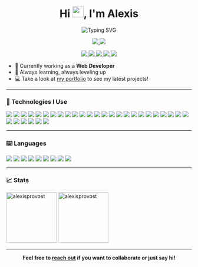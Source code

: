 <h1 align="center">
  Hi <img src="https://img.sshort.net/i/EZlK.gif" width="30px" />, I'm Alexis
</h1>

<p align="center">
  <img src="https://readme-typing-svg.demolab.com?font=Fira+Code&pause=1000&color=F98166&center=true&vCenter=true&width=435&lines=Full+Stack+Dev+%F0%9F%9A%80;Lifelong+Learner+%F0%9F%93%9A;Builder+of+Cool+Things+%F0%9F%92%BB" alt="Typing SVG" />
</p>

<p align="center">
  <a href="https://alexisprovost.com" target="_blank">
    <img src="https://img.shields.io/badge/🌐 Portfolio-22223b?style=for-the-badge&logo=vercel&logoColor=white" />
  </a>
  <a href="https://alexisprovost.com/contact" target="_blank">
    <img src="https://img.shields.io/badge/🤝 Contact-ff6f61?style=for-the-badge&logo=minutemailer&logoColor=white" />
  </a>
</p>

<!-- OS BADGES START -->
<p align="center">
  <a href="https://www.microsoft.com/en-ca/software-download/windows11" target="_blank">
    <img src="https://img.shields.io/badge/Windows_11-0172b3?style=for-the-badge&logo=windows&logoColor=white"/>
  </a>
  <a href="https://ubuntu.com/download" target="_blank">
    <img src="https://img.shields.io/badge/Ubuntu-E95420?style=for-the-badge&logo=ubuntu&logoColor=white"/>
  </a>
  <a href="https://www.apple.com/macos/" target="_blank">
    <img src="https://img.shields.io/badge/macOS-000000?style=for-the-badge&logo=apple&logoColor=white"/>
  </a>
  <a href="https://code.visualstudio.com/download" target="_blank">
    <img src="https://img.shields.io/badge/VSCode-0078d7?style=for-the-badge&logo=visual-studio-code&logoColor=white"/>
  </a>
  <a href="https://ud.me/alexisprovost.wallet" target="_blank">
    <img src="https://img.shields.io/badge/Bitcoin-alexisprovost.wallet-000?style=for-the-badge&logo=bitcoin&logoColor=white"/>
  </a>
</p>
<!-- OS BADGES END -->

- 💼 Currently working as a **Web Developer**
- 🚀 Always learning, always leveling up
- 💻 Take a look at [my portfolio](https://alexisprovost.com) to see my latest projects!

---

### 🌟 Technologies I Use

<p>
  <a href="https://nodejs.org/" target="_blank"><img src="https://img.shields.io/badge/node.js-6DA55F?style=for-the-badge&logo=node.js&logoColor=white" /></a>
  <a href="https://vitejs.dev/" target="_blank"><img src="https://img.shields.io/badge/vite-646CFF?style=for-the-badge&logo=vite&logoColor=white" /></a>
  <a href="https://reactjs.org/" target="_blank"><img src="https://img.shields.io/badge/react-20232a?style=for-the-badge&logo=react&logoColor=61DAFB" /></a>
  <a href="https://react-hook-form.com/" target="_blank"><img src="https://img.shields.io/badge/React%20Hook%20Form-EC5990?style=for-the-badge&logo=reacthookform&logoColor=white" /></a>
  <a href="https://supabase.com/" target="_blank"><img src="https://img.shields.io/badge/Supabase-3ECF8E?style=for-the-badge&logo=supabase&logoColor=white" /></a>
  <a href="https://neo4j.com/" target="_blank"><img src="https://img.shields.io/badge/Neo4j-008CC1?style=for-the-badge&logo=neo4j&logoColor=white" /></a>
  <a href="https://www.postgresql.org/" target="_blank"><img src="https://img.shields.io/badge/postgres-316192?style=for-the-badge&logo=postgresql&logoColor=white" /></a>
  <a href="https://zod.dev/" target="_blank"><img src="https://img.shields.io/badge/Zod-3068b7?style=for-the-badge&logo=zod&logoColor=white" /></a>
  <a href="https://storybook.js.org/" target="_blank"><img src="https://img.shields.io/badge/Storybook-FF4785?style=for-the-badge&logo=storybook&logoColor=white" /></a>
  <a href="https://figma.com/" target="_blank"><img src="https://img.shields.io/badge/figma-F24E1E?style=for-the-badge&logo=figma&logoColor=white" /></a>
  <a href="https://tailwindcss.com/" target="_blank"><img src="https://img.shields.io/badge/tailwindcss-38B2AC?style=for-the-badge&logo=tailwind-css&logoColor=white" /></a>
  <a href="https://getbootstrap.com/" target="_blank"><img src="https://img.shields.io/badge/bootstrap-563D7C?style=for-the-badge&logo=bootstrap&logoColor=white" /></a>
  <a href="https://pnpm.io/" target="_blank"><img src="https://img.shields.io/badge/pnpm-4a4a4a?style=for-the-badge&logo=pnpm&logoColor=f69220" /></a>
  <a href="https://expressjs.com/" target="_blank"><img src="https://img.shields.io/badge/express.js-404d59?style=for-the-badge&logo=express&logoColor=61DAFB" /></a>
  <a href="https://wordpress.org/" target="_blank"><img src="https://img.shields.io/badge/WordPress-117AC9?style=for-the-badge&logo=WordPress&logoColor=white" /></a>
  <a href="https://aws.amazon.com/" target="_blank"><img src="https://img.shields.io/badge/AWS-FF9900?style=for-the-badge&logo=amazon-aws&logoColor=white" /></a>
  <a href="https://cloudflare.com/" target="_blank"><img src="https://img.shields.io/badge/Cloudflare-F38020?style=for-the-badge&logo=Cloudflare&logoColor=white" /></a>
  <a href="https://vercel.com/" target="_blank"><img src="https://img.shields.io/badge/vercel-000000?style=for-the-badge&logo=vercel&logoColor=white" /></a>
  <a href="https://developer.apple.com/xcode/" target="_blank"><img src="https://img.shields.io/badge/Xcode-007ACC?style=for-the-badge&logo=Xcode&logoColor=white" /></a>
  <a href="https://code.visualstudio.com/download" target="_blank"><img src="https://img.shields.io/badge/VS%20Code-0078d7?style=for-the-badge&logo=visual-studio-code&logoColor=white" /></a>
  <a href="https://github.com/features/actions" target="_blank"><img src="https://img.shields.io/badge/GitHub%20Actions-2671E5?style=for-the-badge&logo=githubactions&logoColor=white" /></a>
  <a href="https://docker.com/" target="_blank"><img src="https://img.shields.io/badge/docker-0db7ed?style=for-the-badge&logo=docker&logoColor=white" /></a>
  <a href="https://www.atlassian.com/software/jira" target="_blank"><img src="https://img.shields.io/badge/jira-0A0FFF?style=for-the-badge&logo=jira&logoColor=white" /></a>
  <a href="https://notion.so/" target="_blank"><img src="https://img.shields.io/badge/Notion-000000?style=for-the-badge&logo=notion&logoColor=white" /></a>
  <a href="https://nginx.com/" target="_blank"><img src="https://img.shields.io/badge/nginx-009639?style=for-the-badge&logo=nginx&logoColor=white" /></a>
  <a href="https://git-scm.com/" target="_blank"><img src="https://img.shields.io/badge/git-F05033?style=for-the-badge&logo=git&logoColor=white" /></a>
  <a href="https://numpy.org/" target="_blank"><img src="https://img.shields.io/badge/numpy-013243?style=for-the-badge&logo=numpy&logoColor=white" /></a>
  <a href="https://nodered.org/" target="_blank"><img src="https://img.shields.io/badge/Node--RED-8F0000?style=for-the-badge&logo=node-red&logoColor=white" /></a>
  <a href="https://openai.com/chatgpt" target="_blank"><img src="https://img.shields.io/badge/ChatGPT-70a597?style=for-the-badge&logo=openai&logoColor=white" /></a>
  <a href="https://grok.com/" target="_blank"><img src="https://img.shields.io/badge/grok-000000?style=for-the-badge&logo=x&logoColor=FFFFFF" /></a>
  <a href="https://github.com/features/copilot" target="_blank"><img src="https://img.shields.io/badge/GitHub_Copilot-8957E5?style=for-the-badge&logo=github-copilot&logoColor=white" /></a>
</p>

---

### ⌨️ Languages

<p>
  <a href="https://www.typescriptlang.org/" target="_blank"><img src="https://img.shields.io/badge/typescript-007ACC?style=for-the-badge&logo=typescript&logoColor=white" /></a>
  <a href="https://python.org/" target="_blank"><img src="https://img.shields.io/badge/python-3670A0?style=for-the-badge&logo=python&logoColor=ffdd54" /></a>
  <a href="https://php.net/" target="_blank"><img src="https://img.shields.io/badge/php-777BB4?style=for-the-badge&logo=php&logoColor=white" /></a>
  <a href="https://java.com/" target="_blank"><img src="https://img.shields.io/badge/java-ED8B00?style=for-the-badge&logo=java&logoColor=white" /></a>
  <a href="https://en.wikipedia.org/wiki/C%2B%2B" target="_blank"><img src="https://img.shields.io/badge/c++-00599C?style=for-the-badge&logo=c%2B%2B&logoColor=white" /></a>
  <a href="https://daringfireball.net/projects/markdown/" target="_blank"><img src="https://img.shields.io/badge/markdown-000000?style=for-the-badge&logo=markdown&logoColor=white" /></a>
  <a href="https://docs.microsoft.com/en-us/powershell/" target="_blank"><img src="https://img.shields.io/badge/PowerShell-5391FE?style=for-the-badge&logo=powershell&logoColor=white" /></a>
  <a href="https://sass-lang.com/" target="_blank"><img src="https://img.shields.io/badge/SASS-hotpink.svg?style=for-the-badge&logo=SASS&logoColor=white" /></a>
  <a href="https://html.spec.whatwg.org/" target="_blank"><img src="https://img.shields.io/badge/html5-E34F26?style=for-the-badge&logo=html5&logoColor=white" /></a>
</p>

---

### 📈 Stats

<p>
  <img height="137px" src="https://github-readme-stats.vercel.app/api?username=alexisprovost&hide_title=true&hide_border=true&show_icons=true&include_all_commits=true&count_private=true&line_height=21&theme=graywhite" alt="alexisprovost" />
  <img height="137px" src="https://github-readme-stats.vercel.app/api/top-langs/?username=alexisprovost&hide_title=true&hide_border=true&layout=compact&langs_count=6&theme=graywhite" alt="alexisprovost" />
</p>

---

<p align="center">
  <b>Feel free to <a href="https://alexisprovost.com/contact" target="_blank">reach out</a> if you want to collaborate or just say hi!</b>
</p>
